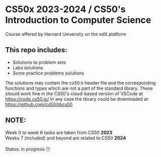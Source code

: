 # CS50x 2023-2024 / CS50's Introduction to Computer Science  
Course offered by Harvard University on the edX platform  

## This repo includes:
* Solutions to problem sets
* Labs solutions
* Some practice problems solutions
<a/>

The solutions may contain the cs50.h header file and the corresponding functions and types which are not a part of the standard library.
These should work fine in the CS50's cloud-based version of VSCode at https://code.cs50.io/
In any case the library could be downloaded at https://github.com/cs50/libcs50  
## NOTE:
Week 0 to week 6 tasks are taken from CS50 **2023**
<br>
Weeks 7 (included) and beyond are related to CS50 **2024**
<br>  <br>
Status: in progress 🕐
